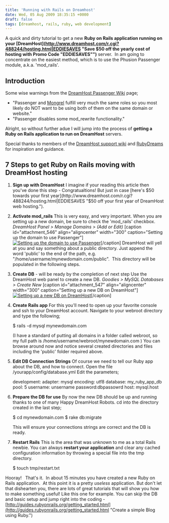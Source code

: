 ```yaml
---
title: 'Running with Rails on Dreamhost'
date: Wed, 05 Aug 2009 18:35:15 +0000
draft: false
tags: [dreamhost, rails, ruby, web development]
---
```


A quick and dirty tutorial to get a new **Ruby on Rails application running on your [DreamHost](http://www.dreamhost.com/r.cgi?488244/hosting.html|EDDIESAVES "Save $50 off the yearly cost of hosting with Promo Code "EDDIESAVES"")** server.  In am going to concentrate on the easiest method, which is to use the Phusion Passenger module, a.k.a. 'mod_rails'.  
  

Introduction
------------

Some wise warnings from the [DreamHost Passenger Wiki](http://wiki.dreamhost.com/Passenger "View the Support Wiki article on Rails for more great info.") page;

*   "Passenger and [Mongrel](http://wiki.dreamhost.com/Mongrel "Mongrel") fulfill very much the same roles so you most likely do NOT want to be using both of them on the same domain or website."
*   "Passenger disables some mod_rewrite functionality."

Alright, so without further adue I will jump into the process of **getting a Ruby on Rails application to run on DreamHost** servers.

Special thanks to members of the [DreamHost support wiki](http://wiki.dreamhost.com/) and [RubyDreams](http://rubydreams.dreamhosters.com/2009/05/running-an-application-using-passenger-mod_rails/) for inspiration and guidance.

7 Steps to get Ruby on Rails moving with  DreamHost hosting
-----------------------------------------------------------

1.  **Sign up with DreamHost** I imagine if your reading this article then you've done this step - Congratualtions! But just in case [here's $50 towards your first year](http://www.dreamhost.com/r.cgi?488244/hosting.html|EDDIESAVES "$50 off your first year of DreamHost web hosting.").
    
2.  **Activate mod_rails** This is very easy, and very important. When you are setting up a new domain, be sure to check the 'mod_rails' checkbox. _DreamHost Panel > Manage Domains > (Add or Edit)_ [caption id="attachment_546" align="aligncenter" width="300" caption="Setting up the domain to use Passenger"][![Setting up the domain to use Passenger](https://blog.edwardawebb.com/wp-content/uploads/2009/08/dh_passenger-300x171.PNG "dh_passenger")](https://blog.edwardawebb.com/wp-content/uploads/2009/08/dh_passenger.PNG)[/caption] DreamHost will yell at you and say something about a public directory. Just append the word 'public' to the end of the path, e.g. "/home/username/mynewdomain.com/public".  This directory will be populated in the following steps.
    
3.  **Create DB** - will be ready by the completion of next step Use the DreamHost web panel to create a new DB. _Goodies > MySQL Databases > Create New_ [caption id="attachment_547" align="aligncenter" width="300" caption="Setting up a new DB on DreamHost"][![Setting up a new DB on DreamHost](https://blog.edwardawebb.com/wp-content/uploads/2009/08/dh_db-300x288.PNG "dh_db")](https://blog.edwardawebb.com/wp-content/uploads/2009/08/dh_db.PNG)[/caption]
    
4.  **Create Rails app** For this you'll need to open up your favorite console and ssh to your DreamHost account. Navigate to your webroot directory and type the following;
    
    $ rails -d mysql mynewdomain.com
    
    (I have a standard of putting all domains in a folder called webroot, so my full path is /home/username/webroot/mynewdomain.com ) You can browse around now and notice several created directories and files including the 'public' folder required above.
    
5.  **Edit DB Connection Strings** Of course we need to tell our Ruby app about the DB, and how to connect. Open the file /yourapp/config/database.yml Edit the parameters;
    
    development:
    adapter: mysql
    encoding: utf8
    database: my_ruby_app_db
    pool: 5
    username: unsername
    password:dbpassowrd
    host: mysql.host
    
6.  **Prepare the DB for use** By now the new DB should be up and running thanks to one of many Happy DreamHost Robots. cd into the directory created in the last step;
    
    $ cd mynewdomain.com
    $ rake db:migrate
    
    This will ensure your connections strings are correct and the DB is ready.
    
7.  **Restart Rails** This is the area that was unknown to me as a total Rails newbie. You can always **restart your application** and clear any cached configuration information by throwing a special file into the tmp directory.
    
    $ touch tmp/restart.txt
    

Hooray!   That's it.  In about 15 minutes you have created a new Ruby on Rails application.  At this point it is a pretty _useless_ application. But don't let that dishearten you, there are lots of great tutorials that will show you how to make something useful! Like this one for example. You can skip the DB and basic setup and jump right into the coding - [http://guides.rubyonrails.org/getting_started.html](http://guides.rubyonrails.org/getting_started.html "Create a simple Blog using Ruby.")
